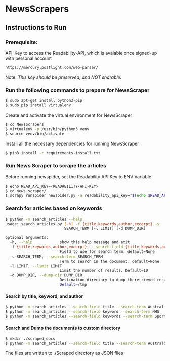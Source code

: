 # NewsScrapers

## Instructions to Run

### Prerequisite:

API-Key to access the Readability-API, which is avaiable once signed-up with personal account

```https://mercury.postlight.com/web-parser/```

Note:
*This key should be preserved, and NOT sharable.*

### Run the following commands to prepare for NewsScraper

```bash
$ sudo apt-get install python3-pip
$ sudo pip install virtualenv
```

Create and activate the virtual environment for NewsScraper

```bash
$ cd NewsScrapers
$ virtualenv -p /usr/bin/python3 venv
$ source venv/bin/activate
```

Install all the necessary dependencies for running NewsScraper

```bash
$ pip3 install -r requirements-install.txt
```

### Run News Scraper to scrape the articles

Before running newspider, set the Readability API Key to ENV Variable

```bash
$ echo READ_API_KEY=<READABILITY-API-KEY>
$ cd news_scraper/
$ scrapy runspider newspider.py -a readability_api_key="$(echo $READ_API_KEY)"
```


### Search for articles based on keywords

```bash
$ python -m search_articles --help
usage: search_articles.py [-h] -f {title,keywords,author,excerpt} -s
                          SEARCH_TERM [-l LIMIT] [-d DUMP_DIR]

optional arguments:
  -h, --help            show this help message and exit
  -f {title,keywords,author,excerpt}, --search-field {title,keywords,author,excerpt}
                        Field to use for search term. default=None
  -s SEARCH_TERM, --search-term SEARCH_TERM
                        Term to search in the document. default=None
  -l LIMIT, --limit LIMIT
                        Limit the number of results. Default=10
  -d DUMP_DIR, --dump-dir DUMP_DIR
                        Destination directory to dump theretrieved results.
                        Default=/tmp
```

#### Search by title, keyword, and author
```bash
$ python -m search_articles --search-field title --search-term Australia
$ python -m search_articles --search-field keyword --search-term NHS
$ python -m search_articles --search-field keywords --search-term Sports
```

#### Search and Dump the documents to custom directory
```bash
$ mkdir ./scraped_docs
$ python -m search_articles --search-field title --search-term Australia --dump-dir ./scraped
```
The files are written to ./Scraped directory as JSON files
